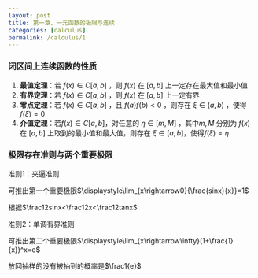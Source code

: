 ```yaml
---
layout: post
title: 第一章、一元函数的极限与连续
categories: [calculus]
permalink: /calculus/1
---
```






### 闭区间上连续函数的性质

1. **最值定理**：若 $f(x) \in C[a,b]$ ，则 $f(x)$ 在 $[a,b]$ 上一定存在最大值和最小值
2. **有界定理**：若 $f(x) \in C[a,b]$ ，则 $f(x)$ 在 $[a,b]$ 上一定有界
3. **零点定理**：若 $f(x) \in C[a,b]$ ，且 $f(a)f(b)<0$ ，则存在  $\xi \in(a,b)$ ，使得$f(\xi)=0$
4. **介值定理**：若$f(x)\in C[a,b]$，对任意的 $\eta\in[m,M]$ ，其中$m,M$ 分别为 $f(x)$ 在 $[a,b]$ 上取到的最小值和最大值，则存在 $\xi\in[a,b]$，使得$f(\xi)=\eta$

### 极限存在准则与两个重要极限

准则1：夹逼准则

可推出第一个重要极限$\displaystyle\lim_{x\rightarrow0}{\frac{sinx}{x}}=1$

根据$\frac12sinx<\frac12x<\frac12tanx$

准则2：单调有界准则

可推出第二个重要极限$\displaystyle\lim_{x\rightarrow\infty}(1+\frac{1}{x})^x=e$

放回抽样的没有被抽到的概率是$\frac1{e}$